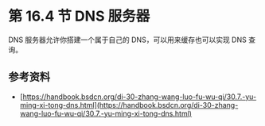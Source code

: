 # 第 16.4 节 DNS 服务器

DNS 服务器允许你搭建一个属于自己的 DNS，可以用来缓存也可以实现 DNS 查询。

## 参考资料

- [https://handbook.bsdcn.org/di-30-zhang-wang-luo-fu-wu-qi/30.7.-yu-ming-xi-tong-dns.html](https://handbook.bsdcn.org/di-30-zhang-wang-luo-fu-wu-qi/30.7.-yu-ming-xi-tong-dns.html)